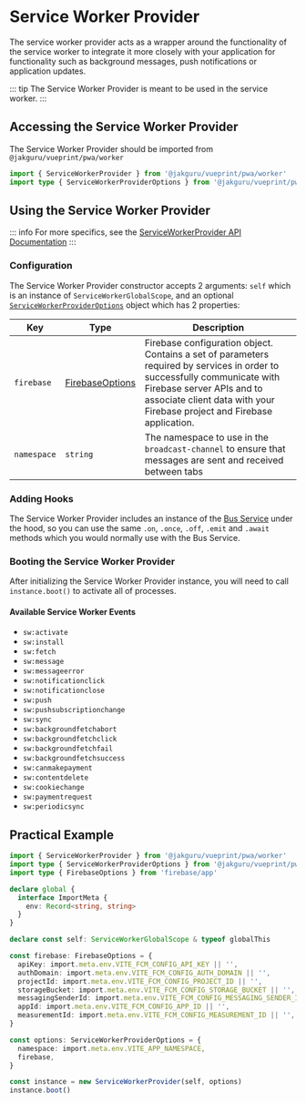 # Service Worker Provider

The service worker provider acts as a wrapper around the functionality of the service worker to integrate it more closely with your application for functionality such as background messages, push notifications or application updates.

::: tip
The Service Worker Provider is meant to be used in the service worker.
:::

## Accessing the Service Worker Provider

The Service Worker Provider should be imported from `@jakguru/vueprint/pwa/worker`

```typescript
import { ServiceWorkerProvider } from '@jakguru/vueprint/pwa/worker'
import type { ServiceWorkerProviderOptions } from '@jakguru/vueprint/pwa/worker'
```

## Using the Service Worker Provider

::: info
For more specifics, see the [ServiceWorkerProvider API Documentation](/api/classes/pwa_worker.ServiceWorkerProvider)
:::

### Configuration

The Service Worker Provider constructor accepts 2 arguments: `self` which is an instance of `ServiceWorkerGlobalScope`, and an optional <code>[ServiceWorkerProviderOptions](/api/interfaces/pwa_worker.ServiceWorkerProviderOptions)</code> object which has 2 properties:

| Key | Type | Description |
| --- | --- | --- |
| `firebase` | [FirebaseOptions](https://firebase.google.com/docs/reference/js/app.firebaseoptions) | Firebase configuration object. Contains a set of parameters required by services in order to successfully communicate with Firebase server APIs and to associate client data with your Firebase project and Firebase application. |
| `namespace` | `string` | The namespace to use in the `broadcast-channel` to ensure that messages are sent and received between tabs |

### Adding Hooks

The Service Worker Provider includes an instance of the [Bus Service](/whats-included/bus-service) under the hood, so you can use the same `.on`, `.once`, `.off`, `.emit` and `.await` methods which you would normally use with the Bus Service.

### Booting the Service Worker Provider

After initializing the Service Worker Provider instance, you will need to call `instance.boot()` to activate all of processes.

#### Available Service Worker Events

* `sw:activate`
* `sw:install`
* `sw:fetch`
* `sw:message`
* `sw:messageerror`
* `sw:notificationclick`
* `sw:notificationclose`
* `sw:push`
* `sw:pushsubscriptionchange`
* `sw:sync`
* `sw:backgroundfetchabort`
* `sw:backgroundfetchclick`
* `sw:backgroundfetchfail`
* `sw:backgroundfetchsuccess`
* `sw:canmakepayment`
* `sw:contentdelete`
* `sw:cookiechange`
* `sw:paymentrequest`
* `sw:periodicsync`

## Practical Example

```typescript
import { ServiceWorkerProvider } from '@jakguru/vueprint/pwa/worker'
import type { ServiceWorkerProviderOptions } from '@jakguru/vueprint/pwa/worker'
import type { FirebaseOptions } from 'firebase/app'

declare global {
  interface ImportMeta {
    env: Record<string, string>
  }
}

declare const self: ServiceWorkerGlobalScope & typeof globalThis

const firebase: FirebaseOptions = {
  apiKey: import.meta.env.VITE_FCM_CONFIG_API_KEY || '',
  authDomain: import.meta.env.VITE_FCM_CONFIG_AUTH_DOMAIN || '',
  projectId: import.meta.env.VITE_FCM_CONFIG_PROJECT_ID || '',
  storageBucket: import.meta.env.VITE_FCM_CONFIG_STORAGE_BUCKET || '',
  messagingSenderId: import.meta.env.VITE_FCM_CONFIG_MESSAGING_SENDER_ID || '',
  appId: import.meta.env.VITE_FCM_CONFIG_APP_ID || '',
  measurementId: import.meta.env.VITE_FCM_CONFIG_MEASUREMENT_ID || '',
}

const options: ServiceWorkerProviderOptions = {
  namespace: import.meta.env.VITE_APP_NAMESPACE,
  firebase,
}

const instance = new ServiceWorkerProvider(self, options)
instance.boot()
```
